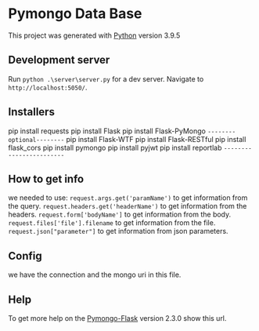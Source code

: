 # Pymongo Data Base
This project was generated with [Python](https://www.python.org/downloads/release/python-395/) version 3.9.5

## Development server
Run `python .\server\server.py` for a dev server. Navigate to `http://localhost:5050/`.

## Installers
pip install requests
pip install Flask
pip install Flask-PyMongo
`--------optional--------`
pip install Flask-WTF
pip install Flask-RESTful
pip install flask_cors
pip install pymongo
pip install pyjwt
pip install reportlab
`------------------------`

## How to get info

we needed to use:
`request.args.get('paramName')` to get information from the query.
`request.headers.get('headerName')` to get information from the headers.
`request.form['bodyName']` to get information from the body.
`request.files['file'].filename` to get information from the file.
`request.json["parameter"]` to get information from json parameters.

## Config
we have the connection and the mongo uri in this file.

## Help
To get more help on the [Pymongo-Flask](https://flask-pymongo.readthedocs.io/en/latest/) version 2.3.0 show this url.